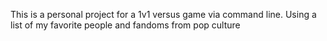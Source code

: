 This is a personal project for a 1v1 versus game via command line. Using a list of my favorite people and fandoms from pop culture
